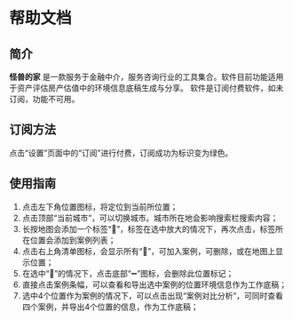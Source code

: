 # 帮助文档
## 简介
**怪兽的家** 是一款服务于金融中介，服务咨询行业的工具集合。软件目前功能适用于资产评估房产估值中的环境信息底稿生成与分享。
软件是订阅付费软件，如未订阅，功能不可用。
## 订阅方法
点击“设置”页面中的“订阅”进行付费，订阅成功为标识变为绿色。
## 使用指南
1. 点击左下角位置图标，将定位到当前所位置；
2. 点击顶部“当前城市”，可以切换城市。城市所在地会影响搜索栏搜索内容；
3. 长按地图会添加一个标签“📍”，标签在选中放大的情况下，再次点击，标签所在位置会添加到案例列表；
4. 点击右上角清单图标，会显示所有“📍”，可加入案例，可删除，或在地图上显示位置；
5. 在选中“📍”的情况下，点击底部“➖”图标，会删除此位置标记；
6. 直接点击案例条幅，可以查看和导出选中案例的位置环境信息作为工作底稿；
7. 选中4个位置作为案例的情况下，可以点击出现“案例对比分析”，可同时查看四个案例，并导出4个位置的信息，作为工作底稿；
